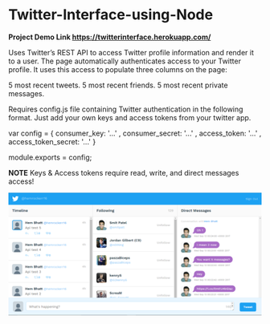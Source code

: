 # Twitter-Interface-using-Node

**Project Demo Link https://twitterinterface.herokuapp.com/**

Uses Twitter’s REST API to access Twitter profile information and render it to a user. The page automatically authenticates access to your Twitter profile. It uses this access to populate three columns on the page:

5 most recent tweets.
5 most recent friends.
5 most recent private messages.

Requires config.js file containing Twitter authentication in the following format. Just add your own keys and access tokens from your twitter app.

var config = {
    consumer_key:         '...'
  , consumer_secret:      '...'
  , access_token:         '...'
  , access_token_secret:  '...'
}

module.exports = config;

**NOTE**
Keys & Access tokens require read, write, and direct messages access!

![alt text](https://raw.githubusercontent.com/Hem-Bhatt/Twitter-Interface-using-Node/master/screenshots/twiti.png)
